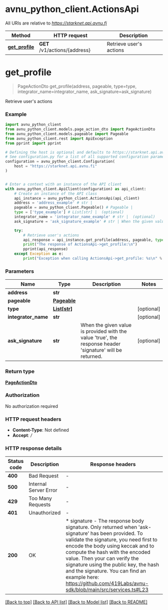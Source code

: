 # avnu_python_client.ActionsApi

All URIs are relative to *https://starknet.api.avnu.fi*

Method | HTTP request | Description
------------- | ------------- | -------------
[**get_profile**](ActionsApi.md#get_profile) | **GET** /v1/actions/{address} | Retrieve user&#39;s actions


# **get_profile**
> PageActionDto get_profile(address, pageable, type=type, integrator_name=integrator_name, ask_signature=ask_signature)

Retrieve user's actions

### Example


```python
import avnu_python_client
from avnu_python_client.models.page_action_dto import PageActionDto
from avnu_python_client.models.pageable import Pageable
from avnu_python_client.rest import ApiException
from pprint import pprint

# Defining the host is optional and defaults to https://starknet.api.avnu.fi
# See configuration.py for a list of all supported configuration parameters.
configuration = avnu_python_client.Configuration(
    host = "https://starknet.api.avnu.fi"
)


# Enter a context with an instance of the API client
with avnu_python_client.ApiClient(configuration) as api_client:
    # Create an instance of the API class
    api_instance = avnu_python_client.ActionsApi(api_client)
    address = 'address_example' # str | 
    pageable = avnu_python_client.Pageable() # Pageable | 
    type = ['type_example'] # List[str] |  (optional)
    integrator_name = 'integrator_name_example' # str |  (optional)
    ask_signature = 'ask_signature_example' # str | When the given value is provided with the value 'true', the response header 'signature' will be returned. (optional)

    try:
        # Retrieve user's actions
        api_response = api_instance.get_profile(address, pageable, type=type, integrator_name=integrator_name, ask_signature=ask_signature)
        print("The response of ActionsApi->get_profile:\n")
        pprint(api_response)
    except Exception as e:
        print("Exception when calling ActionsApi->get_profile: %s\n" % e)
```



### Parameters


Name | Type | Description  | Notes
------------- | ------------- | ------------- | -------------
 **address** | **str**|  | 
 **pageable** | [**Pageable**](.md)|  | 
 **type** | [**List[str]**](str.md)|  | [optional] 
 **integrator_name** | **str**|  | [optional] 
 **ask_signature** | **str**| When the given value is provided with the value &#39;true&#39;, the response header &#39;signature&#39; will be returned. | [optional] 

### Return type

[**PageActionDto**](PageActionDto.md)

### Authorization

No authorization required

### HTTP request headers

 - **Content-Type**: Not defined
 - **Accept**: */*

### HTTP response details

| Status code | Description | Response headers |
|-------------|-------------|------------------|
**400** | Bad Request |  -  |
**500** | Internal Server Error |  -  |
**429** | Too Many Requests |  -  |
**401** | Unauthorized |  -  |
**200** | OK |  * signature - The response body signature. Only returned when &#39;ask-signature&#39; has been provided. To validate the signature, you need first to encode the body using keccak and to compute the hash with the encoded value. Then your can verify the signature using the public key, the hash and the signature. You can find an example here: https://github.com/419Labs/avnu-sdk/blob/main/src/services.ts#L23 <br>  |

[[Back to top]](#) [[Back to API list]](../README.md#documentation-for-api-endpoints) [[Back to Model list]](../README.md#documentation-for-models) [[Back to README]](../README.md)

